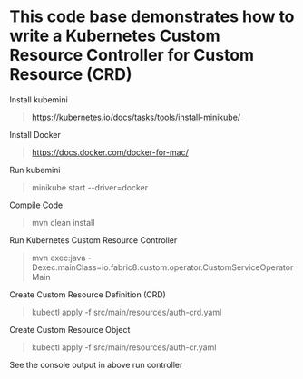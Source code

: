 # This code base demonstrates how to write a Kubernetes Custom Resource Controller for Custom Resource (CRD)

Install kubemini
> https://kubernetes.io/docs/tasks/tools/install-minikube/

Install Docker
> https://docs.docker.com/docker-for-mac/

Run kubemini
> minikube start --driver=docker

Compile Code
> mvn clean install

Run Kubernetes Custom Resource Controller
> mvn exec:java -Dexec.mainClass=io.fabric8.custom.operator.CustomServiceOperatorMain

Create Custom Resource Definition (CRD) 
> kubectl apply -f src/main/resources/auth-crd.yaml

Create Custom Resource Object 
> kubectl apply -f src/main/resources/auth-cr.yaml

See the console output in above run controller
